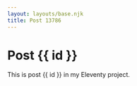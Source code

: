 ```yaml
---
layout: layouts/base.njk
title: Post 13786
---
```


# Post {{ id }}

This is post {{ id }} in my Eleventy project.
